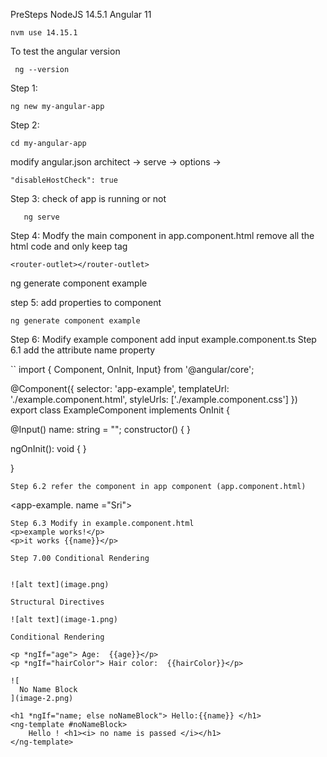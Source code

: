 PreSteps
NodeJS 14.5.1
Angular 11
```
nvm use 14.15.1
```
To test the angular version
```
 ng --version
```
Step 1:
 ```
ng new my-angular-app
 ```

Step 2:
 ```
cd my-angular-app
 ```

modify angular.json
architect -> serve -> options ->
 ```
"disableHostCheck": true
 ```
Step 3: check of app is running or not
 ```
	ng serve 
 ```
Step 4: Modfy the main component
in app.component.html
 remove all the html code and only keep tag
 ```
 <router-outlet></router-outlet>
 ```
 ng generate component example

step 5: add properties to component
```
ng generate component example
```

Step 6: Modify example component add input example.component.ts
Step 6.1 add the attribute name property

``
import { Component, OnInit, Input} from '@angular/core';

@Component({
  selector: 'app-example',
  templateUrl: './example.component.html',
  styleUrls: ['./example.component.css']
})
export class ExampleComponent implements OnInit {

  @Input() name: string = "";
  constructor() { }

  ngOnInit(): void {
  }

}

```
Step 6.2 refer the component in app component (app.component.html)

```
<app-example. name ="Sri"></app-example>
<router-outlet></router-outlet>

```
Step 6.3 Modify in example.component.html
<p>example works!</p>
<p>it works {{name}}</p>

Step 7.00 Conditional Rendering


![alt text](image.png)

Structural Directives

![alt text](image-1.png)

Conditional Rendering

<p *ngIf="age"> Age:  {{age}}</p>
<p *ngIf="hairColor"> Hair color:  {{hairColor}}</p>

![
  No Name Block
](image-2.png)

<h1 *ngIf="name; else noNameBlock"> Hello:{{name}} </h1>
<ng-template #noNameBlock>
    Hello ! <h1><i> no name is passed </i></h1>
</ng-template>
